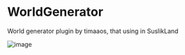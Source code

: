 # WorldGenerator
World generator plugin by timaaos, that using in SuslikLand

![image](https://user-images.githubusercontent.com/75538611/120897236-b9533c80-c62d-11eb-8826-a61f9a4201ce.png)
